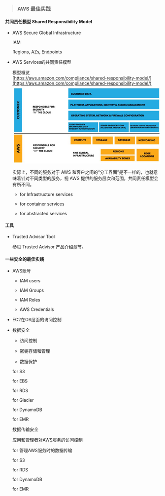 > ### **AWS 最佳实践**

#### 共同责任模型 Shared Responsibility Model

* AWS Secure Global Infrastructure

  IAM

  Regions, AZs, Endpoints

* AWS Services的共同责任模型

  模型概览  
  [https://aws.amazon.com/compliance/shared-responsibility-model/](https://aws.amazon.com/compliance/shared-responsibility-model/)  
  ![](/assets/共同责任安全模型.JPG)

  实际上，不同的服务对于 AWS 和客户之间的“分工界面”是不一样的，也就意味着针对不同类型的服务，视 AWS 提供的服务层次和范围，共同责任模型会有所不同。

  * for Infrastructure services

  * for container services

  * for abstracted services

#### 工具

* Trusted Advisor Tool

  参见 Trusted Advisor 产品介绍章节。

#### 一些安全的最佳实践

* AWS账号

  * IAM users

  * IAM Groups

  * IAM Roles

  * AWS Credentials

* EC2在OS层面的访问控制

* 数据安全

  * 访问控制

  * 密钥存储和管理

  * 数据保护

  for S3

  for EBS

  for RDS

  for Glacier

  for DynamoDB

  for EMR

  数据传输安全

  应用和管理者对AWS服务的访问控制

  for 管理AWS服务时的数据传输

  for S3

  for RDS

  for DynamoDB

  for EMR



